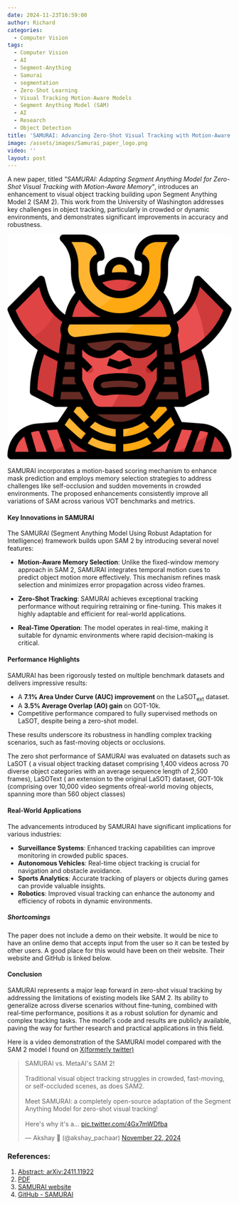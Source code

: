 ```yaml
---
date: 2024-11-23T16:59:00
author: Richard
categories:
  - Computer Vision
tags:
  - Computer Vision
  - AI
  - Segment-Anything
  - Samurai
  - segmentation
  - Zero-Shot Learning
  - Visual Tracking Motion-Aware Models
  - Segment Anything Model (SAM)
  - AI
  - Research
  - Object Detection
title: 'SAMURAI: Advancing Zero-Shot Visual Tracking with Motion-Aware Memory'
image: /assets/images/Samurai_paper_logo.png
video: ''
layout: post
---
```

A new paper, titled _"SAMURAI: Adapting Segment Anything Model for Zero-Shot Visual Tracking with Motion-Aware Memory"_, introduces an enhancement to visual object tracking building upon Segment Anything Model 2 (SAM 2). This work from the University of Washington addresses key challenges in object tracking, particularly in crowded or dynamic environments, and demonstrates significant improvements in accuracy and robustness.

![Samurai logo](/assets/images/Samurai_paper_logo.png "Samurai logo from the  paper")

SAMURAI incorporates a motion-based scoring mechanism to enhance mask prediction and employs memory selection strategies to address challenges like self-occlusion and sudden movements in crowded environments. The proposed enhancements consistently improve all variations of SAM across various VOT benchmarks and metrics.

#### **Key Innovations in SAMURAI**

The SAMURAI (Segment Anything Model Using Robust Adaptation for Intelligence) framework builds upon SAM 2 by introducing several novel features:

- **Motion-Aware Memory Selection**: Unlike the fixed-window memory approach in SAM 2, SAMURAI integrates temporal motion cues to predict object motion more effectively. This mechanism refines mask selection and minimizes error propagation across video frames.
  
- **Zero-Shot Tracking**: SAMURAI achieves exceptional tracking performance without requiring retraining or fine-tuning. This makes it highly adaptable and efficient for real-world applications.
- **Real-Time Operation**: The model operates in real-time, making it suitable for dynamic environments where rapid decision-making is critical.

#### **Performance Highlights**

SAMURAI has been rigorously tested on multiple benchmark datasets and delivers impressive results:

- A **7.1% Area Under Curve (AUC) improvement** on the LaSOT$_{\text{ext}}$ dataset.
- A **3.5% Average Overlap (AO) gain** on GOT-10k.
- Competitive performance compared to fully supervised methods on LaSOT, despite being a zero-shot model.

These results underscore its robustness in handling complex tracking scenarios, such as fast-moving objects or occlusions.

The zero shot performance of SAMURAI was evaluated on datasets such as LaSOT ( a visual object tracking dataset comprising 1,400 videos across 70 diverse object categories with an average sequence length of 2,500 frames), LaSOText ( an extension to the original LaSOT) dataset,  GOT-10k (comprising over 10,000 video segments ofreal-world moving objects, spanning more than 560 object classes)

#### **Real-World Applications**

The advancements introduced by SAMURAI have significant implications for various industries:

- **Surveillance Systems**: Enhanced tracking capabilities can improve monitoring in crowded public spaces.
- **Autonomous Vehicles**: Real-time object tracking is crucial for navigation and obstacle avoidance.
- **Sports Analytics**: Accurate tracking of players or objects during games can provide valuable insights.
- **Robotics**: Improved visual tracking can enhance the autonomy and efficiency of robots in dynamic environments.

##### Shortcomings

The paper does not include a demo on their website. It would be nice to have an online demo that accepts input from the user so it can be tested by other users. A good place for this would have been on their website. Their website and GitHub is linked below.

#### **Conclusion**

SAMURAI represents a major leap forward in zero-shot visual tracking by addressing the limitations of existing models like SAM 2. Its ability to generalize across diverse scenarios without fine-tuning, combined with real-time performance, positions it as a robust solution for dynamic and complex tracking tasks. The model's code and results are publicly available, paving the way for further research and practical applications in this field.

Here is a video demonstration of the SAMURAI model compared with the SAM 2 model I found on [X(formerly twitter)](https://x.com/i/status/1859937514691371031)

<blockquote class="twitter-tweet" data-media-max-width="560"><p lang="en" dir="ltr">SAMURAI vs. MetaAI&#39;s SAM 2!<br><br>Traditional visual object tracking struggles in crowded, fast-moving, or self-occluded scenes, as does SAM2.<br><br>Meet SAMURAI: a completely open-source adaptation of the Segment Anything Model for zero-shot visual tracking!<br><br>Here&#39;s why it&#39;s a… <a href="https://t.co/4Gx7mWDfba">pic.twitter.com/4Gx7mWDfba</a></p>&mdash; Akshay 🚀 (@akshay_pachaar) <a href="https://twitter.com/akshay_pachaar/status/1859937514691371031?ref_src=twsrc%5Etfw">November 22, 2024</a></blockquote> <script async src="https://platform.twitter.com/widgets.js" charset="utf-8"></script>

### References:

1. [Abstract: arXiv:2411.11922](https://arxiv.org/abs/2411.11922) 
2. [PDF](https://arxiv.org/pdf/2411.11922.pdf)
3. [SAMURAI website](https://yangchris11.github.io/samurai/)
4. [GitHub - SAMURAI](https://github.com/yangchris11/samurai/blob/master/README.md)
